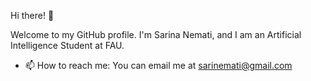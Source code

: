 Hi there! 👋 

Welcome to my GitHub profile. I'm Sarina Nemati, and I am an Artificial Intelligence Student at FAU. 

- 📫 How to reach me: You can email me at sarinemati@gmail.com
